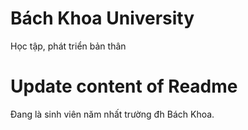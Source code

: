 # Bách Khoa University
Học tập, phát triển bản thân

# Update content of Readme
Đang là sinh viên năm nhất trường đh Bách Khoa.